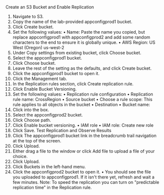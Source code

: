Create an S3 Bucket and Enable Replication
1.	Navigate to S3.
2.	Copy the name of the lab-provided appconfigprod1 bucket.
3.	Click Create bucket.
4.	Set the following values:
•	Name: Paste the name you copied, but replace appconfigprod1 with appconfigprod2 and add some random characters to the end to ensure it is globally unique.
•	AWS Region: US West (Oregon) us-west-2
5.	Under Copy settings from existing bucket, click Choose bucket.
6.	Select the appconfigprod1 bucket.
7.	Click Choose bucket.
8.	Leave the rest of the setting as the defaults, and click Create bucket.
9.	Click the appconfigprod1 bucket to open it.
10.	Click the Management tab.
11.	In the Replication rules section, click Create replication rule.
12.	Click Enable Bucket Versioning.
13.	Set the following values:
•	Replication rule configuration
•	Replication rule name: CrossRegion
•	Source bucket
•	Choose a rule scope: This rule applies to all objects in the bucket
•	Destination
•	Bucket name:
1.	Click into the box.
2.	Select the appconfigprod2 bucket.
3.	Click Choose path.
4.	Click Enable bucket versioning.
•	IAM role
•	IAM role: Create new role
14.	Click Save.
Test Replication and Observe Results
1.	Click The appconfigprod1 bucket link in the breadcrumb trail navigation at the top of the screen.
2.	Click Upload.
3.	Either drag a file to the window or click Add file to upload a file of your choice.
4.	Click Upload.
5.	Click Buckets in the left-hand menu.
6.	Click the appconfigprod2 bucket to open it.
•	You should see the file you uploaded to appconfigprod1. If it isn't there yet, refresh and wait a few minutes. Note: To speed the replication you can turn on "predictable replication time" in the Replication rule.
